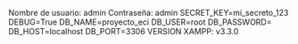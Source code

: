 Nombre de usuario: admin
Contraseña: admin
SECRET_KEY=mi_secreto_123
DEBUG=True
DB_NAME=proyecto_eci
DB_USER=root
DB_PASSWORD=
DB_HOST=localhost
DB_PORT=3306
VERSION XAMPP: v3.3.0